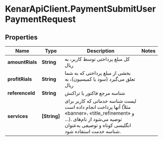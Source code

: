 # KenarApiClient.PaymentSubmitUserPaymentRequest

## Properties

Name | Type | Description | Notes
------------ | ------------- | ------------- | -------------
**amountRials** | **String** | کل مبلغ پرداختی توسط کاربر، به ریال | 
**profitRials** | **String** | بخشی از مبلغ پرداختی که به شما تعلق می‌گیرد (سود یا کمیسیون)، به ریال | 
**referenceId** | **String** | شناسه مرجع فاکتور یا تراکنش | 
**services** | **[String]** | لیست شناسه خدماتی که کاربر برای آنها پرداخت انجام داده است (مثلاً «banner»، «title_refinement» و ...). توصیه می‌شود از نام‌های انگلیسی کوتاه و توصیفی به‌عنوان شناسه خدمت استفاده شود. | 


